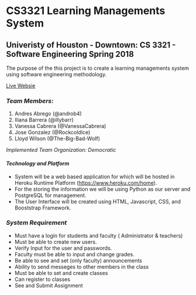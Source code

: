 #  CS3321 Learning Managements System
## Univeristy of Houston - Downtown: CS 3321 - Software Engineering Spring 2018

The purpose of the this project is to create a learning managements system using software engineering methodology.

[Live Websie](https://my-lms.herokuapp.com)

### *Team Members:*

1. Andres Abrego    (@androb4)
2. Iliana Barrera  (@illybarr)
3. Vanessa Cabrera (@VanessaCabrera)
4. Jose Gonzalez   (@RockcoldIce)
5. Lloyd Wilson   (@The-Big-Bad-Wolf)

*Implemented Team Organization: Democratic*


#### *Technology and Platform*
* System will be a web based application for which will be hosted in Heroku Runtime Platform (https://www.heroku.com/home).
* For the storing the information we will be using Python as our server and PostgreSQL for management.
* The User Interface will be created using HTML, Javascript, CSS, and Booststrap Framework.



### *System Requirement*
* Must have a login for students and faculty ( Administrator & teachers)
* Must be able to create new users.
* Verify Input for the user and passwords.
* Faculty must be able to input and change grades.
* Be able to see and set (only faculty) announcements
* Ability to send messeges to other members in the class
* Must be able to set and create classes
* Can register to classes
* See and Submit Assignment
